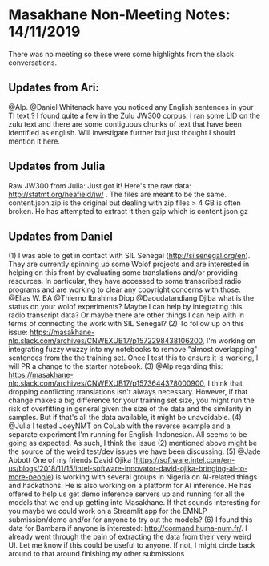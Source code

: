 # Masakhane Non-Meeting Notes: 14/11/2019

There was no meeting so these were some highlights from the slack conversations.

## Updates from Ari:

@Alp. @Daniel Whitenack have you noticed any English sentences in your TI text ? I found quite a few in the Zulu JW300 corpus. I ran some LID on the zulu text and there are some contiguous chunks of text that have been identified as english. Will investigate further but just thought I should mention it here.

## Updates from Julia

Raw JW300 from Julia: 
Just got it! Here's the raw data: http://statmt.org/heafield/jw/ . The files are meant to be the same. content.json.zip is the original but dealing with zip files > 4 GB is often broken. He has attempted to extract it then gzip which is content.json.gz


## Updates from Daniel
(1) I was able to get in contact with SIL Senegal (http://silsenegal.org/en). They are currently spinning up some Wolof projects and are interested in helping on this front by evaluating some translations and/or providing resources. In particular, they have accessed to some transcribed radio programs and are working to clear any copyright concerns with those. @Elias W. BA @Thierno Ibrahima Diop @Daoudatandiang Djiba what is the status on your wolof experiments? Maybe I can help by integrating this radio transcript data? Or maybe there are other things I can help with in terms of connecting the work with SIL Senegal?
(2) To follow up on this issue: https://masakhane-nlp.slack.com/archives/CNWEXUB17/p1572298438106200, I'm working on integrating fuzzy wuzzy into my notebooks to remove "almost overlapping" sentences from the the training set. Once I test this to ensure it is working, I will PR a change to the starter notebook.
(3) @Alp regarding this: https://masakhane-nlp.slack.com/archives/CNWEXUB17/p1573644378000900, I think that dropping conflicting translations isn't always necessary. However, if that change makes a big difference for your training set size, you might run the risk of overfitting in general given the size of the data and the similarity in samples. But if that's all the data available, it might be unavoidable.
(4) @Julia I tested JoeyNMT on CoLab with the reverse example and a separate experiment I'm running for English-Indonesian. All seems to be going as expected. As such, I think the issue (2) mentioned above might be the source of the weird test/dev issues we have been discussing.
(5) @Jade Abbott One of my friends David Ojika (https://software.intel.com/en-us/blogs/2018/11/15/intel-software-innovator-david-ojika-bringing-ai-to-more-people) is working with several groups in Nigeria on AI-related things and hackathons. He is also working on a platform for AI inference. He has offered to help us get demo inference servers up and running for all the models that we end up getting into Masakhane. If that sounds interesting for you maybe we could work on a Streamlit app for the EMNLP submission/demo and/or for anyone to try out the models?
(6) I found this data for Bambara if anyone is interested: http://cormand.huma-num.fr/. I already went through the pain of extracting the data from their very weird UI. Let me know if this could be useful to anyone. If not, I might circle back around to that around finishing my other submissions
